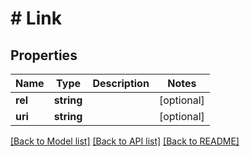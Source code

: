 # # Link

## Properties

Name | Type | Description | Notes
------------ | ------------- | ------------- | -------------
**rel** | **string** |  | [optional]
**uri** | **string** |  | [optional]

[[Back to Model list]](../../README.md#models) [[Back to API list]](../../README.md#endpoints) [[Back to README]](../../README.md)
